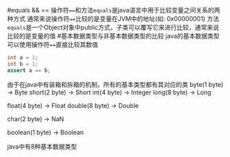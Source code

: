 #equals && ==
操作符`==`和方法`equals`是java语言中用于比较变量之间关系的两种方式
通常来说操作符`==`比较的是变量在JVM中的地址(如: 0x00000001)
方法`equals`是一个Object对象中public方式，子类可以覆写它来进行比较，通常来说比较的是变量的值
#基本数据类型与非基本数据类型的比较
java的基本数据类型可以使用操作符`==`直接比较其数值
```java
int a = 1;
int b = 1;
assert a == b;
```
由于在java中有装箱和拆箱的机制，所有的基本类型都有其对应的类
byte(1 byte) -> Byte
short(2 byte) -> Short
int(4 byte) -> Integer
long(8 byte) -> Long

float(4 byte) -> Float
double(8 byte) -> Double

char(2 byte) -> NaN

boolean(1 byte) -> Boolean

java中有8种基本数据类型